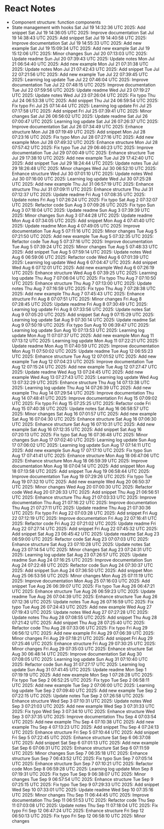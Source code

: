 # React Notes
- Component structure: function components
- State management with hooks
Sat Jul 19 14:32:36 UTC 2025: Add snippet
Sat Jul 19 14:36:05 UTC 2025: Improve documentation
Sat Jul 19 14:38:43 UTC 2025: Add snippet
Sat Jul 19 14:40:58 UTC 2025: Improve documentation
Sat Jul 19 14:55:33 UTC 2025: Add new example
Sat Jul 19 15:09:34 UTC 2025: Add new example
Sat Jul 19 15:12:06 UTC 2025: Minor changes
Sun Jul 20 07:13:03 UTC 2025: Update readme
Sun Jul 20 07:39:43 UTC 2025: Update notes
Mon Jul 21 06:54:40 UTC 2025: Add new example
Mon Jul 21 07:31:38 UTC 2025: Update notes
Mon Jul 21 07:42:43 UTC 2025: Add snippet
Tue Jul 22 07:21:56 UTC 2025: Add new example
Tue Jul 22 07:39:45 UTC 2025: Learning log update
Tue Jul 22 07:46:04 UTC 2025: Improve documentation
Tue Jul 22 07:48:15 UTC 2025: Improve documentation
Tue Jul 22 07:59:56 UTC 2025: Update readme
Wed Jul 23 07:19:27 UTC 2025: Update notes
Wed Jul 23 07:26:04 UTC 2025: Fix typo
Thu Jul 24 06:53:38 UTC 2025: Add snippet
Thu Jul 24 06:59:54 UTC 2025: Fix typo
Fri Jul 25 07:14:44 UTC 2025: Learning log update
Fri Jul 25 07:17:58 UTC 2025: Add snippet
Fri Jul 25 07:39:41 UTC 2025: Minor changes
Sat Jul 26 06:56:02 UTC 2025: Update readme
Sat Jul 26 07:00:47 UTC 2025: Learning log update
Sat Jul 26 07:26:37 UTC 2025: Improve documentation
Sat Jul 26 07:34:49 UTC 2025: Enhance structure
Mon Jul 28 07:19:49 UTC 2025: Add snippet
Mon Jul 28 07:23:16 UTC 2025: Fix typo
Mon Jul 28 07:27:16 UTC 2025: Add new example
Mon Jul 28 07:49:32 UTC 2025: Enhance structure
Mon Jul 28 07:57:42 UTC 2025: Fix typo
Tue Jul 29 06:46:23 UTC 2025: Improve documentation
Tue Jul 29 07:00:49 UTC 2025: Enhance structure
Tue Jul 29 17:38:10 UTC 2025: Add new example
Tue Jul 29 17:42:40 UTC 2025: Add snippet
Tue Jul 29 18:24:44 UTC 2025: Update notes
Tue Jul 29 18:26:48 UTC 2025: Minor changes
Wed Jul 30 06:52:10 UTC 2025: Enhance structure
Wed Jul 30 07:01:10 UTC 2025: Update notes
Wed Jul 30 07:16:00 UTC 2025: Learning log update
Wed Jul 30 07:25:28 UTC 2025: Add new example
Thu Jul 31 06:57:19 UTC 2025: Enhance structure
Thu Jul 31 07:09:11 UTC 2025: Enhance structure
Thu Jul 31 07:12:37 UTC 2025: Update readme
Fri Aug  1 07:08:35 UTC 2025: Update notes
Fri Aug  1 07:26:24 UTC 2025: Fix typo
Sat Aug  2 07:32:07 UTC 2025: Refactor code
Sun Aug  3 07:09:26 UTC 2025: Fix typo
Sun Aug  3 07:18:04 UTC 2025: Update readme
Sun Aug  3 07:39:39 UTC 2025: Minor changes
Sun Aug  3 07:44:28 UTC 2025: Update readme
Mon Aug  4 07:34:05 UTC 2025: Add snippet
Mon Aug  4 07:41:40 UTC 2025: Update readme
Mon Aug  4 07:49:05 UTC 2025: Improve documentation
Tue Aug  5 07:11:16 UTC 2025: Minor changes
Tue Aug  5 07:21:50 UTC 2025: Add new example
Tue Aug  5 07:32:35 UTC 2025: Refactor code
Tue Aug  5 07:37:16 UTC 2025: Improve documentation
Tue Aug  5 07:39:24 UTC 2025: Minor changes
Tue Aug  5 07:48:33 UTC 2025: Add snippet
Tue Aug  5 07:59:14 UTC 2025: Update notes
Wed Aug  6 06:59:06 UTC 2025: Refactor code
Wed Aug  6 07:01:39 UTC 2025: Learning log update
Wed Aug  6 07:04:47 UTC 2025: Add snippet
Wed Aug  6 07:12:01 UTC 2025: Add new example
Wed Aug  6 07:26:19 UTC 2025: Enhance structure
Wed Aug  6 07:39:25 UTC 2025: Learning log update
Thu Aug  7 07:06:04 UTC 2025: Fix typo
Thu Aug  7 07:10:50 UTC 2025: Enhance structure
Thu Aug  7 07:13:00 UTC 2025: Update notes
Thu Aug  7 07:16:59 UTC 2025: Fix typo
Thu Aug  7 07:28:38 UTC 2025: Add new example
Thu Aug  7 07:45:43 UTC 2025: Enhance structure
Fri Aug  8 07:07:51 UTC 2025: Minor changes
Fri Aug  8 07:28:45 UTC 2025: Update readme
Fri Aug  8 07:30:49 UTC 2025: Learning log update
Fri Aug  8 07:33:56 UTC 2025: Update notes
Sat Aug  9 07:05:20 UTC 2025: Add snippet
Sat Aug  9 07:15:29 UTC 2025: Learning log update
Sat Aug  9 07:30:14 UTC 2025: Update readme
Sat Aug  9 07:50:19 UTC 2025: Fix typo
Sun Aug 10 06:39:47 UTC 2025: Learning log update
Sun Aug 10 07:13:53 UTC 2025: Learning log update
Mon Aug 11 07:07:37 UTC 2025: Add new example
Mon Aug 11 07:13:12 UTC 2025: Learning log update
Mon Aug 11 07:22:21 UTC 2025: Update readme
Mon Aug 11 07:40:59 UTC 2025: Improve documentation
Mon Aug 11 07:50:02 UTC 2025: Update readme
Tue Aug 12 06:55:23 UTC 2025: Enhance structure
Tue Aug 12 07:01:52 UTC 2025: Add new example
Tue Aug 12 07:04:23 UTC 2025: Improve documentation
Tue Aug 12 07:15:24 UTC 2025: Add new example
Tue Aug 12 07:27:47 UTC 2025: Update readme
Wed Aug 13 07:24:45 UTC 2025: Add new example
Wed Aug 13 07:27:43 UTC 2025: Learning log update
Wed Aug 13 07:32:29 UTC 2025: Enhance structure
Thu Aug 14 07:13:38 UTC 2025: Learning log update
Thu Aug 14 07:26:39 UTC 2025: Add new example
Thu Aug 14 07:29:54 UTC 2025: Improve documentation
Thu Aug 14 07:48:41 UTC 2025: Improve documentation
Fri Aug 15 07:09:02 UTC 2025: Fix typo
Fri Aug 15 07:25:25 UTC 2025: Refactor code
Fri Aug 15 07:40:38 UTC 2025: Update notes
Sat Aug 16 06:58:57 UTC 2025: Minor changes
Sat Aug 16 07:01:57 UTC 2025: Add new example
Sat Aug 16 07:04:30 UTC 2025: Enhance structure
Sat Aug 16 07:06:30 UTC 2025: Enhance structure
Sat Aug 16 07:10:31 UTC 2025: Add new example
Sat Aug 16 07:12:35 UTC 2025: Add snippet
Sat Aug 16 07:20:13 UTC 2025: Fix typo
Sat Aug 16 07:36:48 UTC 2025: Minor changes
Sun Aug 17 07:02:40 UTC 2025: Learning log update
Sun Aug 17 07:06:02 UTC 2025: Learning log update
Sun Aug 17 07:14:11 UTC 2025: Add new example
Sun Aug 17 07:17:10 UTC 2025: Fix typo
Sun Aug 17 07:41:41 UTC 2025: Enhance structure
Mon Aug 18 06:47:06 UTC 2025: Enhance structure
Mon Aug 18 06:59:39 UTC 2025: Improve documentation
Mon Aug 18 07:04:14 UTC 2025: Add snippet
Mon Aug 18 07:13:58 UTC 2025: Add snippet
Tue Aug 19 06:58:44 UTC 2025: Improve documentation
Tue Aug 19 07:29:26 UTC 2025: Fix typo
Tue Aug 19 07:32:10 UTC 2025: Add new example
Wed Aug 20 06:50:37 UTC 2025: Minor changes
Wed Aug 20 07:00:30 UTC 2025: Refactor code
Wed Aug 20 07:26:33 UTC 2025: Add snippet
Thu Aug 21 06:56:51 UTC 2025: Enhance structure
Thu Aug 21 07:03:33 UTC 2025: Improve documentation
Thu Aug 21 07:16:22 UTC 2025: Improve documentation
Thu Aug 21 07:27:11 UTC 2025: Update readme
Thu Aug 21 07:30:36 UTC 2025: Fix typo
Fri Aug 22 07:03:28 UTC 2025: Add snippet
Fri Aug 22 07:12:19 UTC 2025: Improve documentation
Fri Aug 22 07:16:41 UTC 2025: Refactor code
Fri Aug 22 07:21:02 UTC 2025: Update readme
Fri Aug 22 07:27:14 UTC 2025: Add snippet
Fri Aug 22 07:45:32 UTC 2025: Add snippet
Sat Aug 23 06:45:42 UTC 2025: Update readme
Sat Aug 23 06:59:00 UTC 2025: Refactor code
Sat Aug 23 07:07:03 UTC 2025: Enhance structure
Sat Aug 23 07:10:28 UTC 2025: Update notes
Sat Aug 23 07:14:54 UTC 2025: Minor changes
Sat Aug 23 07:24:31 UTC 2025: Learning log update
Sat Aug 23 07:26:57 UTC 2025: Update readme
Sun Aug 24 07:16:25 UTC 2025: Improve documentation
Sun Aug 24 07:22:48 UTC 2025: Refactor code
Sun Aug 24 07:30:37 UTC 2025: Add snippet
Sun Aug 24 07:36:50 UTC 2025: Add snippet
Mon Aug 25 06:53:56 UTC 2025: Minor changes
Mon Aug 25 07:11:19 UTC 2025: Improve documentation
Mon Aug 25 07:16:03 UTC 2025: Add snippet
Tue Aug 26 06:39:07 UTC 2025: Fix typo
Tue Aug 26 06:47:21 UTC 2025: Enhance structure
Tue Aug 26 06:59:23 UTC 2025: Update readme
Tue Aug 26 07:04:39 UTC 2025: Enhance structure
Tue Aug 26 07:12:36 UTC 2025: Update notes
Tue Aug 26 07:16:59 UTC 2025: Fix typo
Tue Aug 26 07:24:43 UTC 2025: Add new example
Wed Aug 27 07:19:43 UTC 2025: Update notes
Wed Aug 27 07:27:28 UTC 2025: Update notes
Thu Aug 28 07:08:55 UTC 2025: Add snippet
Thu Aug 28 07:21:42 UTC 2025: Add snippet
Thu Aug 28 07:25:40 UTC 2025: Refactor code
Thu Aug 28 07:33:06 UTC 2025: Fix typo
Fri Aug 29 06:56:12 UTC 2025: Add new example
Fri Aug 29 07:06:39 UTC 2025: Minor changes
Fri Aug 29 07:18:21 UTC 2025: Add snippet
Fri Aug 29 07:25:46 UTC 2025: Enhance structure
Fri Aug 29 07:30:25 UTC 2025: Minor changes
Fri Aug 29 07:35:03 UTC 2025: Enhance structure
Sat Aug 30 06:48:14 UTC 2025: Improve documentation
Sat Aug 30 07:08:05 UTC 2025: Learning log update
Sun Aug 31 07:10:40 UTC 2025: Refactor code
Sun Aug 31 07:27:17 UTC 2025: Learning log update
Sun Aug 31 07:41:45 UTC 2025: Update readme
Mon Sep  1 07:19:19 UTC 2025: Add new example
Mon Sep  1 07:28:28 UTC 2025: Fix typo
Tue Sep  2 06:52:25 UTC 2025: Fix typo
Tue Sep  2 06:58:11 UTC 2025: Add new example
Tue Sep  2 07:06:00 UTC 2025: Learning log update
Tue Sep  2 07:09:40 UTC 2025: Add new example
Tue Sep  2 07:22:15 UTC 2025: Update notes
Tue Sep  2 07:26:58 UTC 2025: Enhance structure
Wed Sep  3 07:10:31 UTC 2025: Update notes
Wed Sep  3 07:21:03 UTC 2025: Add new example
Wed Sep  3 07:31:33 UTC 2025: Fix typo
Wed Sep  3 07:34:10 UTC 2025: Enhance structure
Wed Sep  3 07:37:35 UTC 2025: Improve documentation
Thu Sep  4 07:03:54 UTC 2025: Add new example
Thu Sep  4 07:10:38 UTC 2025: Add new example
Thu Sep  4 07:13:23 UTC 2025: Add snippet
Thu Sep  4 07:24:13 UTC 2025: Enhance structure
Fri Sep  5 07:10:44 UTC 2025: Add snippet
Fri Sep  5 07:22:45 UTC 2025: Enhance structure
Sat Sep  6 06:37:08 UTC 2025: Add snippet
Sat Sep  6 07:01:13 UTC 2025: Add new example
Sat Sep  6 07:06:31 UTC 2025: Enhance structure
Sat Sep  6 07:11:59 UTC 2025: Minor changes
Sun Sep  7 06:35:18 UTC 2025: Enhance structure
Sun Sep  7 06:43:52 UTC 2025: Fix typo
Sun Sep  7 07:05:14 UTC 2025: Enhance structure
Sun Sep  7 07:10:21 UTC 2025: Refactor code
Mon Sep  8 06:59:28 UTC 2025: Learning log update
Mon Sep  8 07:19:31 UTC 2025: Fix typo
Tue Sep  9 06:38:07 UTC 2025: Minor changes
Tue Sep  9 06:57:54 UTC 2025: Enhance structure
Tue Sep  9 07:25:15 UTC 2025: Fix typo
Tue Sep  9 07:29:33 UTC 2025: Add snippet
Wed Sep 10 07:33:01 UTC 2025: Update readme
Wed Sep 10 07:35:16 UTC 2025: Minor changes
Thu Sep 11 06:44:45 UTC 2025: Improve documentation
Thu Sep 11 06:51:53 UTC 2025: Refactor code
Thu Sep 11 07:03:08 UTC 2025: Update notes
Thu Sep 11 07:18:04 UTC 2025: Fix typo
Fri Sep 12 06:47:24 UTC 2025: Enhance structure
Fri Sep 12 06:50:13 UTC 2025: Fix typo
Fri Sep 12 06:58:10 UTC 2025: Minor changes

